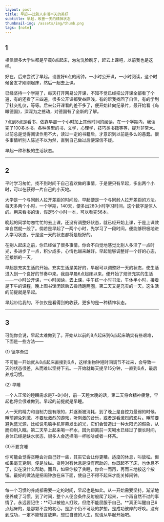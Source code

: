 ```yaml
---
layout: post
title: 早起——比别人多活半天的美好
subtitle: 早起，改善一天的精神状态
thumbnail-img: /assets/img/thumb.png
tags: [note]
---
```


## 1

相信很多大学生都是早晨8点起床，匆匆洗脸刷牙，赶去上课吧，以前我也是这样。

好在，后来尝试了早起。设置好6点的闹钟，一小时公开课，一小时阅读，这个时候舍友才刚刚起床，然后一起去上课。

已经坚持一个学期了，每天打开网易公开课，不知不觉已经把公开课全部看了个遍，有的还看了三四遍，很多公开课都受益匪浅。有的帮我找回了自信，有的学到了社交礼仪，等等。后来公开课看的差不多了，便开始转向纪录片，最开始看《鸟瞰德国》，深深为之撼动，对德国有了全新的了解。

7点到8点是看书，依靠早晨一个小时加上其他时间的阅读，在一个学期内，我读完了100多本书。各种类型的书，文学，心理学，技巧类书籍等等，提升非常大。以前总是觉得阅读作用不大，读过一定的书籍后，才意识到以前是多么的愚蠢。很多事情听别人陈述不以为然，直到自己做过后便深信不疑。

早起一种积极的生活状态。

---

## 2

平时学习匆忙，找不到时间干自己喜欢做的事情，于是便只有早起，多出两个小时，可以在获得一片自己的小天地。

大学是一个与同龄人拉开差距的时间段，早起便是一个与同龄人拉开差距的方法。每天多两个小时，一个学期，140天，便多出280小时学习时间，这个数字是惊人的。用来看书的话，假定5个小时一本，可以看完56本。

晚起的同学匆匆忙忙的去上课，还没有调整好状态，就已经开始上课，于是上课效率自然就一般了。倘若是早起了一两个小时，先学习了一段时间，便能够积极地进入学习状态，于是这一天的状态都将是极好的。

在别人起床之前，你已经做了很多事情。你会不自觉地感觉比别人多活了一点时光，多进步了一点，积少成多，心情也越来越好。早起能够调整好一个好的心态，迎接新的一天。

早起是充实生活的开始。充实生活是美好的，早起可以调整好一天的状态，使生活进入到一个良好的节奏中来。我自早晨6点起床以来，便开始了规律充实的生活——一小时公开课，一小时阅读，去上课，中午练一小时书法，午休半小时，接着是下午的课程，晚上图书馆闭馆后去操场跑两圈，第二天又是充实的一天。这生活的前提就是早起。

早起带给我的，不仅仅是看得到的收获，更多的是一种精神状态。

---

## 3

可能你会说，早起太难做到了。开始从以前的8点起床到6点起床确实有些艰难，下面是一些方法——

(1) 循序渐进

不可能一开始就从8点起床直接到6点，这样生物钟短时间调节不过来，会导致一天的状态很差，从而难以坚持下去。一开始就每天提早15分钟，一直到6点，最后养成习惯。

(2) 早睡

一个人正常的睡眠需求是7~8小时，前一天睡太晚的话，第二天将会精神疲惫，早起也将会很难做到。早起的前提就是早睡。

人一天的精力和自制力是有限的，并逐渐被消耗，到了晚上是自控力最弱的时候。睡前避免刺激，不要玩激烈的游戏，听刺激的音乐，或者是看激烈的影片。睡前要避免蓝光源，比如说电脑手机屏幕发出的光，它们会营造出一种太阳光的假象，从而抑制入眠。第二天早上起来喝一杯水，因为距离前一天喝水已经过了很长时间，身体已经是缺水状态，很多人会选择喝一杯咖啡或者一杯茶。

(3)不要贪睡

你可能会觉得贪睡会对自己好一些，其实它会让你更糟。适度的休息，叫放松。但如果毫无克制，便是放纵。贪睡对有休息是没有帮助的，你既起不了床，也休息不了，实在没什么帮助。而且，如果你按了贪睡，你会一而再，再而三地按这个按钮。最好的做法是把闹钟放在床下面，使自己不得不起床才能关掉闹钟。

---


每一个习惯的养成都需要一定的时间，早起也是如此。从一开始需要坚持，渐渐地便养成了习惯，到了时间，整个人便会条件反射般爬了起来，一个再自然不过的事情了。永远要记住：**可以被他人打败，但绝不能屈服于自己。**真正叫醒自己6点起床的，是那颗不变的初心，是那个仍不可及的梦想，是成功彼岸的呼唤。没有到成功，一定不能轻言放弃。想过自律的人生，就请从早起开始吧。
